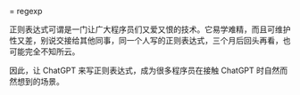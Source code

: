 = regexp

正则表达式可谓是一门让广大程序员们又爱又恨的技术。它易学难精，而且可维护性又差，别说交接给其他同事，同一个人写的正则表达式，三个月后回头再看，也可能完全不知所云。

因此，让 ChatGPT 来写正则表达式，成为很多程序员在接触 ChatGPT 时自然而然想到的场景。

